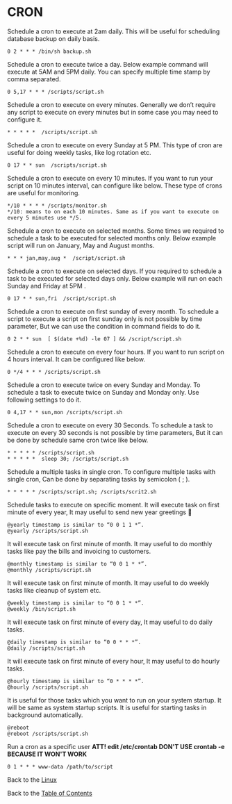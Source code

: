 # CRON

Schedule a cron to execute at 2am daily.
This will be useful for scheduling database backup on daily basis.

```
0 2 * * * /bin/sh backup.sh
```

Schedule a cron to execute twice a day.
Below example command will execute at 5AM and 5PM daily. You can specify multiple time stamp by comma separated.

```
0 5,17 * * * /scripts/script.sh
```

Schedule a cron to execute on every minutes.
Generally we don’t require any script to execute on every minutes but in some case you may need to configure it.

```
* * * * *  /scripts/script.sh
```

Schedule a cron to execute on every Sunday at 5 PM.
This type of cron are useful for doing weekly tasks, like log rotation etc.

```
0 17 * * sun  /scripts/script.sh
```

Schedule a cron to execute on every 10 minutes.
If you want to run your script on 10 minutes interval, can configure like below. These type of crons are useful for monitoring.

```
*/10 * * * * /scripts/monitor.sh
*/10: means to on each 10 minutes. Same as if you want to execute on every 5 minutes use */5.
```

Schedule a cron to execute on selected months.
Some times we required to schedule a task to be executed for selected months only. Below example script will run on January, May and August months.

```
* * * jan,may,aug *  /script/script.sh
```

Schedule a cron to execute on selected days.
If you required to schedule a task to be executed for selected days only. Below example will run on each Sunday and Friday at 5PM .

```
0 17 * * sun,fri  /script/script.sh
```

Schedule a cron to execute on first sunday of every month.
To schedule a script to execute a script on first sunday only is not possible by time parameter, But we can use the condition in command fields to do it.

```
0 2 * * sun  [ $(date +%d) -le 07 ] && /script/script.sh
```

Schedule a cron to execute on every four hours.
If you want to run script on 4 hours interval. It can be configured like below.

```
0 */4 * * * /scripts/script.sh
```

Schedule a cron to execute twice on every Sunday and Monday.
To schedule a task to execute twice on Sunday and Monday only. Use following settings to do it.

```
0 4,17 * * sun,mon /scripts/script.sh
```

Schedule a cron to execute on every 30 Seconds.
To schedule a task to execute on every 30 seconds is not possible by time parameters, But it can be done by schedule same cron twice like below.

```
* * * * * /scripts/script.sh
* * * * *  sleep 30; /scripts/script.sh
```

Schedule a multiple tasks in single cron.
To configure multiple tasks with single cron, Can be done by separating tasks by semicolon ( ; ).

```
* * * * * /scripts/script.sh; /scripts/scrit2.sh
```

Schedule tasks to execute on specific moment.
It will execute task on first minute of every year, It may useful to send new year greetings 🙂
```
@yearly timestamp is similar to “0 0 1 1 *”.
@yearly /scripts/script.sh
```

It will execute task on first minute of month. It may useful to do monthly tasks like pay the bills and invoicing to customers.

```
@monthly timestamp is similar to “0 0 1 * *”.
@monthly /scripts/script.sh
```

It will execute task on first minute of month. It may useful to do weekly tasks like cleanup of system etc.

```
@weekly timestamp is similar to “0 0 1 * *”.
@weekly /bin/script.sh
```

It will execute task on first minute of every day, It may useful to do daily tasks.

```
@daily timestamp is similar to “0 0 * * *”.
@daily /scripts/script.sh
```

It will execute task on first minute of every hour, It may useful to do hourly tasks.

```
@hourly timestamp is similar to “0 * * * *”.
@hourly /scripts/script.sh
```

It is useful for those tasks which you want to run on your system startup. It will be same as system startup scripts. It is useful for starting tasks in background automatically.

```
@reboot
@reboot /scripts/script.sh
```

Run a cron as a specific user
**ATT! edit /etc/crontab DON'T USE crontab -e BECAUSE IT WON'T WORK**
```
0 1 * * * www-data /path/to/script
```

Back to the [Linux](/Contents/Linux)

Back to the [Table of Contents](https://github.com/karuso/gospel#table-of-contents)
